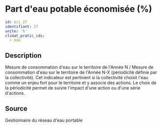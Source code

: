 # Part d'eau potable économisée (%)
```yaml
id: eci_27
identifiant: 27
unite: '%'
climat_pratic_ids:
  - eau
```
## Description
Mesure de consommation d'eau sur le territoire de l'Année N / Mesure de consommation d'eau sur le territoire de l'Année N-X (périodicité définie par la collectivité).
Cet indicateur est pertinent si la collectivité choisit l'eau comme un enjeu fort pour le territoire et y associe des actions. Le choix de la périodicité permet de suivre l'impact d'une action ou d'une série d'actions.

## Source
Gestionnaire du réseau d'eau portable

